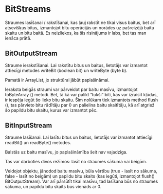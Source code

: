 # BitStreams
Straumes lasīšanai / rakstīšanai, kas ļauj rakstīt ne tikai visus baitus, bet arī atsevišķus bitus, izmantojot bitu operācijās un norādes uz pašreizējā baita skaitu un bitu baitā. Es neizliekos, ka šis risinājums ir labs, bet tas man ienāca prātā.

## BitOutputStream
Straume ierakstīšanai. Lai rakstītu bitus un baitus, lietotājs var izmantot attiecīgi metodes writeBit (boolean bit) un writeByte (byte b).

Pamatā ir ArrayList, jo struktūrai jābūt paplašināmai.

Ieraksta beigās straumi var pārveidot par baitu masīvu, izmantojot toByteArray () metodi. Bet, tā kā var palikt “tukši” biti, kas var izraisīt kļūdas, ir iespēja iegūt šo lieko bitu skaitu. Šim nolūkam tiek izmantots method flush (), tas pārvieto bitu rādītāju par 0 un palielina baitu skaitītāju, kā arī atgriež šo papildu bitu skaitu, kurus var izmantot pēc.

## BitInputStream
Straume lasīšanai. Lai lasītu bitus un baitus, lietotājs var izmantot attiecīgi readBit() un readByte() metodes.

Balstās uz baitu masīvu, jo paplašināmība šeit nav vajadzīga.

Tas var darboties divos režīmos: lasīt no straumes sākuma vai beigām.

Veidojot objektu,  jānodod baitu masīvu, būla vērtību (true - lasīt no sākuma, false - lasīt no beigām) un papildu bitu skaits (kas iegūti, izmantojot flush() BitOutputStream). Var arī pārsūtīt tikai masīvu, tad lasīšana būs no straumes sākuma, un papildu bitu skaits būs vienāds ar 0.